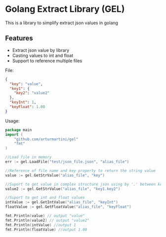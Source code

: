 # Golang Extract Library (GEL)
This is a library to simplify extract json values in golang

## Features 
* Extract json value by library  
* Casting values to int and float
* Support to reference multiple files


File:
```json
{
  "key": "value",
  "key1": {
    "key2": "value2"
  },
  "keyInt": 1,
  "keyFloat": 1.00
}
```

Usage:
```go
package main 
import (
    "github.com/arturmartini/gel"
    "fmt"
)

//Load file in memory 
err := gel.LoadFile("test/json_file.json", "alias_file")

//Reference of file name and key property to return the string value
value := gel.GetStrValue("alias_file", "key")

//Suport to get value in complex structure json using by '.' between keys
value2 := gel.GetStrValue("alias_file", "key1.key2")

//Suport to get int and float values 
intValue := gel.GetIntValue("alias_file", "keyInt")
floatValue := gel.GetFloatValue("alias_file", "keyFloat")

fmt.Println(value) // output "value"
fmt.Println(value2) // output "value2"
fmt.Println(intValue) //output 1
fmt.Println(floatValue) //output 1.00
```